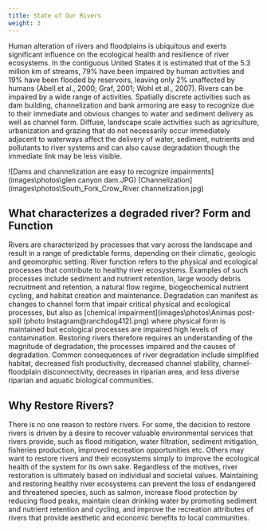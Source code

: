 ```yaml
---
title: State of Our Rivers
weight: 3
---
```


Human alteration of rivers and floodplains is ubiquitous and exerts significant influence on the ecological health and resilience of river ecosystems. In the contiguous United States it is estimated that of the 5.3 million km of streams, 79% have been impaired by human activities and 19% have been flooded by reservoirs, leaving only 2% unaffected by humans (Abell et al., 2000; Graf, 2001; Wohl et al., 2007). Rivers can be impaired by a wide range of activities. Spatially discrete activities such as dam building, channelization and bank armoring are easy to recognize due to their immediate and obvious changes to water and sediment delivery as well as channel form. Diffuse, landscape scale activities such as agriculture, urbanization and grazing that do not necessarily occur immediately adjacent to waterways affect the delivery of water, sediment, nutrients and pollutants to river systems and can also cause degradation though the immediate link may be less visible.

![Dams and channelization are easy to recognize impairments](images\photos\glen canyon dam.JPG)<!-- the ! before the brackets means it doesn't show up, no ! means it will behave as a link.--> [Channelization](images\photos\South_Fork_Crow_River channelization.jpg)

## What characterizes a degraded river? Form and Function ##
Rivers are characterized by processes that vary across the landscape and result in a range of predictable forms, depending on their climatic, geologic and geomorphic setting. River function refers to the physical and ecological processes that contribute to healthy river ecosystems. Examples of such processes include sediment and nutrient retention, large woody debris recruitment and retention, a natural flow regime, biogeochemical nutrient cycling, and habitat creation and maintenance. Degradation can manifest as changes to channel form that impair critical physical and ecological processes, but also as [chemical impairment](images\photos\Animas post-spill (photo Instagram@ranchdog412).png) where physical form is maintained but ecological processes are impaired high levels of contamination. Restoring rivers therefore requires an understanding of the magnitude of degradation, the processes impaired and the causes of degradation. Common consequences of river degradation include simplified habitat, decreased fish productivity, decreased channel stability, channel-floodplain disconnectivity, decreases in riparian area, and less diverse riparian and aquatic biological communities.

## Why Restore Rivers? ##
There is no one reason to restore rivers. For some, the decision to restore rivers is driven by a desire to recover valuable environmental services that rivers provide, such as flood mitigation, water filtration, sediment mitigation, fisheries production, improved recreation opportunities etc. Others may want to restore rivers and their ecosystems simply to improve the ecological health of the system for its own sake. Regardless of the motives, river restoration is ultimately based on individual and societal values.  Maintaining and restoring healthy river ecosystems can prevent the loss of endangered and threatened species, such as salmon, increase flood protection by reducing flood peaks, maintain clean drinking water by promoting sediment and nutrient retention and cycling, and improve the recreation attributes of rivers that provide aesthetic and economic benefits to local communities.
